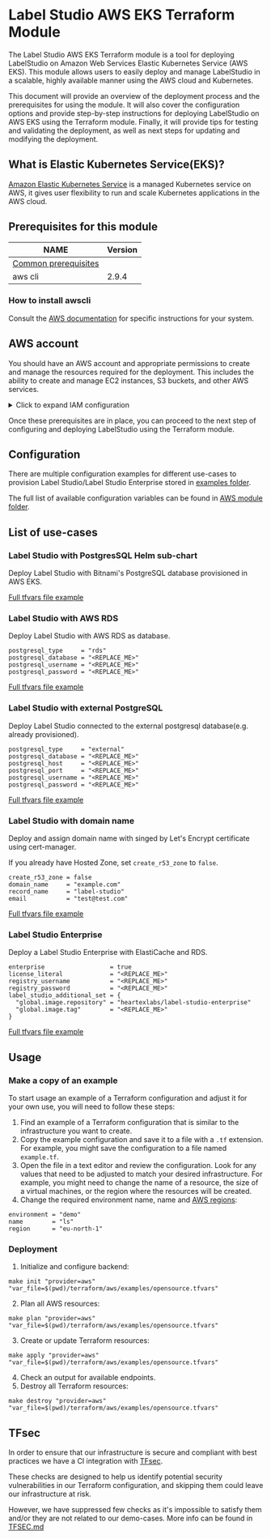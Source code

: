 # Label Studio AWS EKS Terraform Module
The Label Studio AWS EKS Terraform module is a tool for deploying LabelStudio on Amazon Web Services Elastic Kubernetes Service (AWS EKS). This module allows users to easily deploy and manage LabelStudio in a scalable, highly available manner using the AWS cloud and Kubernetes.

This document will provide an overview of the deployment process and the prerequisites for using the module. It will also cover the configuration options and provide step-by-step instructions for deploying LabelStudio on AWS EKS using the Terraform module. Finally, it will provide tips for testing and validating the deployment, as well as next steps for updating and modifying the deployment.

## What is Elastic Kubernetes Service(EKS)?
[Amazon Elastic Kubernetes Service](https://docs.aws.amazon.com/eks/latest/userguide/what-is-eks.html) is a managed Kubernetes service on AWS, it gives user flexibility to run and scale Kubernetes applications in the AWS cloud.

## Prerequisites for this module

| NAME                                                         | Version | 
|--------------------------------------------------------------|---------|
| [Common prerequisites](../../README.md#Common-prerequisites) |         | 
| aws cli                                                      | 2.9.4   |

### How to install awscli

Consult the [AWS documentation](https://docs.aws.amazon.com/cli/latest/userguide/getting-started-install.html) for specific instructions for your system.

## AWS account
You should have an AWS account and appropriate permissions to create and manage the resources required for the deployment. This includes the ability to create and manage EC2 instances, S3 buckets, and other AWS services.

<details>
  <summary>Click to expand IAM configuration</summary>

### IAM settings

Once you have created an AWS account, go to your [account](https://console.aws.amazon.com/iam/home#/security_credentials) security settings and be sure to follow these steps:

- Set a strong password
- Activate MFA for the root account
- Delete and do not create access keys for the root account

Further, in the [IAM](https://console.aws.amazon.com/iam/home#/home) console:

- In the [Policies](https://console.aws.amazon.com/iam/home#/policies) menu, create `MFASecurity` policy that prohibits users from using services without activating [MFA](https://docs.aws.amazon.com/IAM/latest/UserGuide/reference_policies_examples_aws_my-sec-creds-self-manage-mfa-only.html)
- In the [Roles](https://console.aws.amazon.com/iam/home?region=us-east-1#/roles) menu, create new role `administrator`. Select *Another AWS Account* - and enter your account number in the *Account ID* field. Check the *Require MFA* checkbox. In the next *Permissions* window, attach the `AdministratorAccess` policy to it.
- In the [Policies](https://console.aws.amazon.com/iam/home#/policies) menu, create `assumeAdminRole` policy:

  ```json
  {
    "Version": "2012-10-17",
    "Statement": {
        "Effect": "Allow",
        "Action": "sts:AssumeRole",
        "Resource": "arn:aws:iam::<your-account-id>:role/administrator"
    }
  }
  ```

- In the [Groups](https://console.aws.amazon.com/iam/home#/groups) menu, create the `admin` group; in the next window, attach `assumeAdminRole` and `MFASecurity` policy to it. Finish creating the group.
- In the [Users](https://console.aws.amazon.com/iam/home#/users) menu, create a user to work with AWS by selecting both checkboxes in *Select AWS access type*. In the next window, add the user to the `admin` group. Finish and download CSV with credentials.
</details>

Once these prerequisites are in place, you can proceed to the next step of configuring and deploying LabelStudio using the Terraform module.

## Configuration
There are multiple configuration examples for different use-cases to provision Label Studio/Label Studio Enterprise stored in [examples folder](examples).

The full list of available configuration variables can be found in [AWS module folder](env/README.md). 

## List of use-cases

### Label Studio with PostgresSQL Helm sub-chart

Deploy Label Studio with Bitnami's PostgreSQL database provisioned in AWS EKS.

[Full tfvars file example](examples/opensource.tfvars)

### Label Studio with AWS RDS

Deploy Label Studio with AWS RDS as database.

```hcl
postgresql_type     = "rds"
postgresql_database = "<REPLACE_ME>"
postgresql_username = "<REPLACE_ME>"
postgresql_password = "<REPLACE_ME>"
```

[Full tfvars file example](examples/opensource_rds.tfvars)

### Label Studio with external PostgreSQL

Deploy Label Studio connected to the external postgresql database(e.g. already provisioned).

```hcl
postgresql_type     = "external"
postgresql_database = "<REPLACE_ME>"
postgresql_host     = "<REPLACE_ME>"
postgresql_port     = "<REPLACE_ME>"
postgresql_username = "<REPLACE_ME>"
postgresql_password = "<REPLACE_ME>"
```

[Full tfvars file example](examples/opensource_external_postgresql.tfvars)

### Label Studio with domain name

Deploy and assign domain name with singed by Let's Encrypt certificate using cert-manager.

If you already have Hosted Zone, set `create_r53_zone` to `false`.

```hcl
create_r53_zone = false
domain_name     = "example.com"
record_name     = "label-studio"
email           = "test@test.com"
```

[Full tfvars file example](examples/opensource_route53.tfvars)

### Label Studio Enterprise

Deploy a Label Studio Enterprise with ElastiCache and RDS.

```hcl
enterprise                  = true
license_literal             = "<REPLACE_ME>"
registry_username           = "<REPLACE_ME>"
registry_password           = "<REPLACE_ME>"
label_studio_additional_set = {
  "global.image.repository" = "heartexlabs/label-studio-enterprise"
  "global.image.tag"        = "<REPLACE_ME>"
}
```

[Full tfvars file example](examples/enterprise.tfvars)

## Usage

### Make a copy of an example
To start usage an example of a Terraform configuration and adjust it for your own use, you will need to follow these steps:
1. Find an example of a Terraform configuration that is similar to the infrastructure you want to create.
2. Copy the example configuration and save it to a file with a `.tf` extension. For example, you might save the configuration to a file named `example.tf`.
3. Open the file in a text editor and review the configuration. Look for any values that need to be adjusted to match your desired infrastructure. For example, you might need to change the name of a resource, the size of a virtual machines, or the region where the resources will be created.
4. Change the required environment name, name and [AWS regions](https://docs.aws.amazon.com/AmazonRDS/latest/UserGuide/Concepts.RegionsAndAvailabilityZones.html): 
```hcl
environment = "demo"
name        = "ls"
region      = "eu-north-1"
```

### Deployment
1. Initialize and configure backend:
```shell
make init "provider=aws" "var_file=$(pwd)/terraform/aws/examples/opensource.tfvars"
```
2. Plan all AWS resources:
```shell
make plan "provider=aws" "var_file=$(pwd)/terraform/aws/examples/opensource.tfvars"
```
3. Create or update Terraform resources:
```shell
make apply "provider=aws" "var_file=$(pwd)/terraform/aws/examples/opensource.tfvars"
```
4. Check an output for available endpoints.
5. Destroy all Terraform resources:
```shell
make destroy "provider=aws" "var_file=$(pwd)/terraform/aws/examples/opensource.tfvars"
```

## TFsec
In order to ensure that our infrastructure is secure and compliant with best practices we have a CI integration with [TFsec](https://aquasecurity.github.io/tfsec/).

These checks are designed to help us identify potential security vulnerabilities in our Terraform configuration, and skipping them could leave our infrastructure at risk.

However, we have suppressed few checks as it's impossible to satisfy them and/or they are not related to our demo-cases.
More info can be found in [TFSEC.md](TFSEC.md)